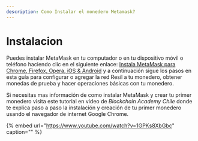 ```yaml
---
description: Como Instalar el monedero Metamask?
---
```


# Instalacion

Puedes instalar MetaMask en tu computador o en tu dispositivo móvil o teléfono haciendo clic en el siguiente enlace: [Instala MetaMask para Chrome, Firefox, Opera, iOS & Android](https://metamask.io/download.html) y a continuación sigue los pasos en esta guía para configurar o agregar la red Resil a tu monedero, obtener monedas de prueba y hacer operaciones básicas con tu monedero.

Si necesitas mas información de como instalar MetaMask y crear tu primer monedero visita este tutorial en video de _Blockchain Academy Chile_ donde te explica paso a paso la instalación y creación de tu primer monedero usando el navegador de internet Google Chrome.

{% embed url="https://www.youtube.com/watch?v=1GPKs8XbGbc" caption="" %}

